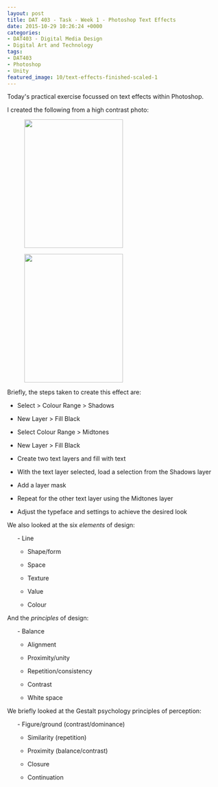 ```yaml
---
layout: post
title: DAT 403 - Task - Week 1 - Photoshop Text Effects
date: 2015-10-29 10:26:24 +0000
categories:
- DAT403 - Digital Media Design
- Digital Art and Technology
tags:
- DAT403
- Photoshop
- Unity
featured_image: 10/text-effects-finished-scaled-1
---
```

Today's practical exercise focussed on text effects within Photoshop.

I created the following from a high contrast photo:

<div class="gallery">

<div><div style="flex-basis:100%"><figure><a href="https://res.cloudinary.com/circleseven/image/upload/q_auto,f_auto/10/text-effects-original-scaled-1"><img src="https://res.cloudinary.com/circleseven/image/upload/q_auto,f_auto/10/text-effects-original-scaled-1" width="230" height="300" alt="" loading="lazy"></a></figure>
<figure><a href="https://res.cloudinary.com/circleseven/image/upload/q_auto,f_auto/10/text-effects-finished-scaled-1"><img src="https://res.cloudinary.com/circleseven/image/upload/q_auto,f_auto/10/text-effects-finished-scaled-1" width="230" height="300" alt="" loading="lazy"></a></figure>

</div>

</div>
</div>

Briefly, the steps taken to create this effect are:

- Select &gt; Colour Range &gt; Shadows

- New Layer &gt; Fill Black

- Select Colour Range &gt; Midtones

- New Layer &gt; Fill Black

- Create two text layers and fill with text

- With the text layer selected, load a selection from the Shadows layer

- Add a layer mask

- Repeat for the other text layer using the Midtones layer

- Adjust the typeface and settings to achieve the desired look

We also looked at the six *elements* of design:

<ol>- Line

- Shape/form

- Space

- Texture

- Value

- Colour
</ol>

And the *principles* of design:

<ol>- Balance

- Alignment

- Proximity/unity

- Repetition/consistency

- Contrast

- White space
</ol>

We briefly looked at the Gestalt psychology principles of perception:

<ol>- Figure/ground (contrast/dominance)

- Similarity (repetition)

- Proximity (balance/contrast)

- Closure

- Continuation
</ol>
